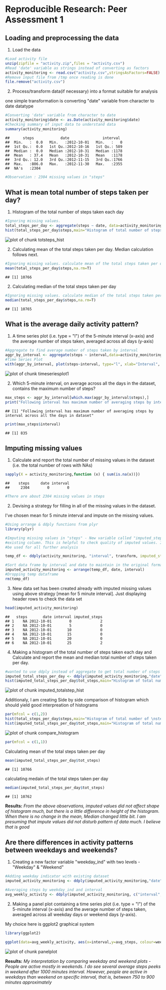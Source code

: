 # Reproducible Research: Peer Assessment 1


## Loading and preprocessing the data

1) Load the data


```r
#Load activity file
unzip(zipfile = "activity.zip",files = "activity.csv")
#Read 'date' variable as strings instead of converting as factors
activity_monitoring <- read.csv("activity.csv",stringsAsFactors=FALSE)
#Remove input file from /tmp once reading is done
file.remove("activity.csv")
```

2) Process/transform data(if necessary) into a format suitable for analysis

one simple transformation is converting "date" variable from character to date datatype


```r
#Converting 'date' variable from character to date
activity_monitoring$date <- as.Date(activity_monitoring$date)
#Checking summary of input data to understand data
summary(activity_monitoring)
```

```
##      steps            date               interval   
##  Min.   :  0.0   Min.   :2012-10-01   Min.   :   0  
##  1st Qu.:  0.0   1st Qu.:2012-10-16   1st Qu.: 589  
##  Median :  0.0   Median :2012-10-31   Median :1178  
##  Mean   : 37.4   Mean   :2012-10-31   Mean   :1178  
##  3rd Qu.: 12.0   3rd Qu.:2012-11-15   3rd Qu.:1766  
##  Max.   :806.0   Max.   :2012-11-30   Max.   :2355  
##  NA's   :2304
```

```r
#Observation : 2304 missing values in "steps"
```

## What is mean total number of steps taken per day?

1) Histogram of the total number of steps taken each day


```r
#Ignoring missing values.
total_steps_per_day <- aggregate(steps ~ date, data=activity_monitoring, sum,na.rm = T)
hist(total_steps_per_day$steps,main="Histogram of total number of steps taken each day", xlab="Steps", col="blue")
```

![plot of chunk totsteps_hist](figure/totsteps_hist.png) 


2) Calculating mean of the total steps taken per day. Median calculation follows next.


```r
#Ignoring missing values. calculate mean of the total steps taken per day
mean(total_steps_per_day$steps,na.rm=T)
```

```
## [1] 10766
```

2) Calculating median of the total steps taken per day


```r
#Ignoring missing values. calculate median of the total steps taken per day
median(total_steps_per_day$steps,na.rm=T)
```

```
## [1] 10765
```


## What is the average daily activity pattern?

1) A time series plot (i.e. type = "l") of the 5-minute interval (x-axis) and the average number of steps taken, averaged across all days (y-axis)


```r
#Aggregate to find average number of steps taken by interval
aggr_by_interval <- aggregate(steps ~ interval,data=activity_monitoring, mean,na.rm = T)
#Time Series Plot
with(aggr_by_interval, plot(steps~interval, type="l", xlab="Interval", ylab="Avg number of steps taken", main="Time series plot", col="red"))
```

![plot of chunk timeseriesplot1](figure/timeseriesplot1.png) 

2) Which 5-minute interval, on average across all the days in the dataset, contains the maximum number of steps?


```r
max_steps <- aggr_by_interval[which.max(aggr_by_interval$steps),]
print("Following interval has maximum number of averaging steps by interval across all the days in dataset")
```

```
## [1] "Following interval has maximum number of averaging steps by interval across all the days in dataset"
```

```r
print(max_steps$interval)
```

```
## [1] 835
```


## Imputing missing values

1) Calculate and report the total number of missing values in the dataset (i.e. the total number of rows with NAs)


```r
sapply(X = activity_monitoring,function (x) { sum(is.na(x))})
```

```
##    steps     date interval 
##     2304        0        0
```

```r
#There are about 2304 missing values in steps
```

2) Devising a strategy for filling in all of the missing values in the dataset. 

I've chosen mean for 5 minute interval and impute on the missing values. 


```r
#Using arrange & ddply functions from plyr
library(plyr)

#Imputing missing values in "steps" - New variable called "imputed_steps" is added without disturbing
#existing column. This is helpful to check quality of imputed values. Imputed_steps attribute will
#be used for all further analysis

temp_df <- ddply(activity_monitoring, "interval", transform, imputed_steps=ifelse(is.na(steps), round(mean(steps,na.rm=T)), steps))

#Sort data frame by interval and date to maintain in the original format order
imputed_activity_monitoring <- arrange(temp_df, date, interval)
#Dropping temp dataframe
rm(temp_df)
```

3) New data set has been created already with imputed missing values using above strategy [mean for 5 minute interval]. Just displaying header rows to check the data set


```r
head(imputed_activity_monitoring)
```

```
##   steps       date interval imputed_steps
## 1    NA 2012-10-01        0             2
## 2    NA 2012-10-01        5             0
## 3    NA 2012-10-01       10             0
## 4    NA 2012-10-01       15             0
## 5    NA 2012-10-01       20             0
## 6    NA 2012-10-01       25             2
```

4) Making a histogram of the total number of steps taken each day and Calculate and report the mean and median total number of steps taken per day.


```r
#wanted to use ddply instead of aggregate to get total number of steps taken each day
imputed_total_steps_per_day <- ddply(imputed_activity_monitoring,"date",summarise,tot_steps=sum(imputed_steps))
hist(imputed_total_steps_per_day$tot_steps,main="Histogram of total number of steps taken each day(after imputing)", xlab="Steps", col="orange")
```

![plot of chunk imputed_totalstep_hist](figure/imputed_totalstep_hist.png) 

Additionaly, I am creating Side by side comparison of histogram which should yield good interpreation of histograms


```r
par(mfcol = c(1,2))
hist(total_steps_per_day$steps,main="Histogram of total number of \nsteps taken each day\n(Before imputing)", xlab="Steps", col="blue")
hist(imputed_total_steps_per_day$tot_steps,main="Histogram of total number of \nsteps taken each day\n(after imputing)", xlab="Steps", col="orange")
```

![plot of chunk compare_histogram](figure/compare_histogram.png) 

```r
par(mfcol = c(1,1))
```

Calculating mean of the total steps taken per day


```r
mean(imputed_total_steps_per_day$tot_steps)
```

```
## [1] 10766
```

calculating medain of the total steps taken per day


```r
median(imputed_total_steps_per_day$tot_steps)
```

```
## [1] 10762
```

**Results:** *From the above observations, imputed values did not affect shape of histogram much, but there is a little difference in height of the histogram. When there is no change in the mean, Median changed little bit. I am presuming that impute values did not disturb pattern of data much. I believe that is good*

## Are there differences in activity patterns between weekdays and weekends?

1) Creating a new factor variable "weekday_ind" with two levels - "Weekday" & "Weekend"

```r
#Adding weekday indicator with existing dataset
imputed_activity_monitoring <- ddply(imputed_activity_monitoring,"date",transform,weekday_ind= ifelse(weekdays(date) %in% c("Saturday","Sunday"),"Weekend","Weekday"))

#Averaging steps by weekday_ind and interval
avg_weekly_activity <- ddply(imputed_activity_monitoring, c("interval","weekday_ind"),summarise, avg_steps = mean(imputed_steps))
```

2) Making a panel plot containing a time series plot (i.e. type = "l") of the 5-minute interval (x-axis) and the average number of steps taken, averaged across all weekday days or weekend days (y-axis). 

My choice here is ggplot2 graphical system


```r
library(ggplot2)

ggplot(data=avg_weekly_activity, aes(x=interval,y=avg_steps, colour=weekday_ind), ) + geom_line() + facet_wrap(~weekday_ind,nrow=2) + xlab("Interval") + ylab("Average Steps Taken") + ggtitle("Panel plot comparison of average steps taken \nby Week days and Week ends")
```

![plot of chunk panelplot](figure/panelplot.png) 

**Results:** *My interpretation by comparing weekday and weekend plots - People are active mostly in weekends. I do see several average steps peeks in weekend after 1000 minutes interval. However, people are active in weekdays than weekend on specific interval, that is, between 750 to 900 minutes approximately*


